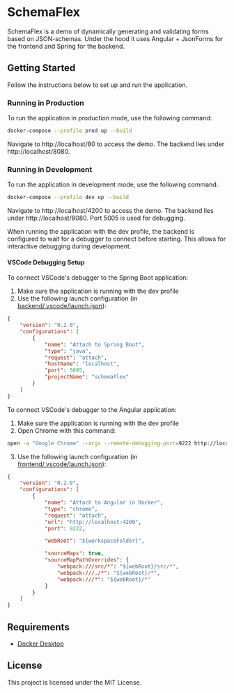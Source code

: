 # SchemaFlex

SchemaFlex is a demo of dynamically generating and validating forms based on JSON-schemas. Under the hood it uses Angular + JsonForms for the frontend and Spring for the backend.

## Getting Started

Follow the instructions below to set up and run the application.

### Running in Production

To run the application in production mode, use the following command:

```bash
docker-compose --profile prod up --build
```

Navigate to http://localhost/80 to access the demo.
The backend lies under http://localhost/8080.

### Running in Development

To run the application in development mode, use the following command:

```bash
docker-compose --profile dev up --build
```

Navigate to http://localhost/4200 to access the demo.
The backend lies under http://localhost/8080.
Port 5005 is used for debugging.

When running the application with the dev profile, the backend is configured to wait for a debugger to connect before starting. This allows for interactive debugging during development.

#### VSCode Debugging Setup

To connect VSCode's debugger to the Spring Boot application:

1. Make sure the application is running with the dev profile
2. Use the following launch configuration (in [backend/.vscode/launch.json](backend/.vscode/launch.json)):

```json
{
    "version": "0.2.0",
    "configurations": [
        {
            "name": "Attach to Spring Boot",
            "type": "java",
            "request": "attach",
            "hostName": "localhost",
            "port": 5005,
            "projectName": "schemaflex"
        }
    ]
}
```

To connect VSCode's debugger to the Angular application:

1. Make sure the application is running with the dev profile
2. Open Chrome with this command:

```bash
open -a "Google Chrome" --args --remote-debugging-port=9222 http://localhost:4200
```

3. Use the following launch configuration (in [frontend/.vscode/launch.json](fontend/.vscode/launch.json)):

```json
{
    "version": "0.2.0",
    "configurations": [
        {
            "name": "Attach to Angular in Docker",
            "type": "chrome",
            "request": "attach",
            "url": "http://localhost:4200",
            "port": 9222,

            "webRoot": "${workspaceFolder}",

            "sourceMaps": true,
            "sourceMapPathOverrides": {
                "webpack:///src/*": "${webRoot}/src/*",
                "webpack:///./*": "${webRoot}/*",
                "webpack:///*": "${webRoot}/*"
            }
        }
    ]
}

```

## Requirements

- [Docker Desktop](https://www.docker.com/)

## License

This project is licensed under the MIT License.
